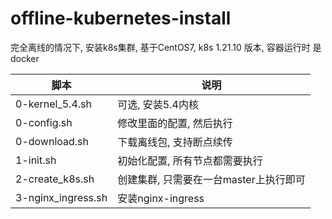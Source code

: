 # offline-kubernetes-install

完全离线的情况下, 安装k8s集群, 基于CentOS7, k8s 1.21.10 版本, 容器运行时 是docker

| 脚本               | 说明                                   |
| ------------------ | -------------------------------------- |
| 0-kernel_5.4.sh    | 可选, 安装5.4内核                      |
| 0-config.sh        | 修改里面的配置, 然后执行               |
| 0-download.sh      | 下载离线包, 支持断点续传               |
| 1-init.sh          | 初始化配置, 所有节点都需要执行         |
| 2-create_k8s.sh    | 创建集群, 只需要在一台master上执行即可 |
| 3-nginx_ingress.sh | 安装nginx-ingress                      |
